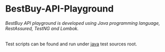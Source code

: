 # BestBuy-API-Playground
###### BestBuy API playground is developed using Java programming language, RestAssured, TestNG and Lombok.

Test scripts can be found and run under [java](src%2Ftest%2Fjava) test sources root.
